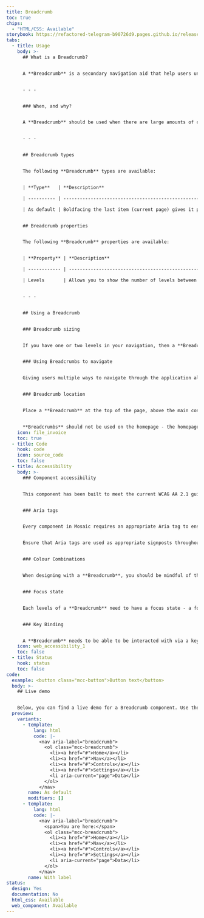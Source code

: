 ```yaml
---
title: Breadcrumb
toc: true
chips:
  - "HTML/CSS: Available"
storybook: https://refactored-telegram-b90726d9.pages.github.io/release/?path=/docs/components-breadcrumb-introduction
tabs:
  - title: Usage
    body: >-
      ## What is a Breadcrumb?


      A **Breadcrumb** is a secondary navigation aid that help users understand the relationship between their location and higher level pages. If the user is on a subpage, they can sometimes get confused as to what the 'parent' page is - a **Breadcrumb** helps solve that issue by showing them the path they took to get there!


      - - -


      ### When, and why?


      A **Breadcrumb** should be used when there are large amounts of content organised in a hierarchical manner. Use a **Breadcrumb** to indicate the current page's location within the navigational hierarchy.


      - - -


      ## Breadcrumb types


      The following **Breadcrumb** types are available:


      | **Type**   | **Description**                                                                                                                                   |

      | ---------- | ------------------------------------------------------------------------------------------------------------------------------------------------- |

      | As default | Boldfacing the last item (current page) gives it prominence and tells the user ‘this is where you are currently’. All other items are hyperlinks. |


      ## Breadcrumb properties


      The following **Breadcrumb** properties are available:


      | **Property** | **Description**                                        |

      | ------------ | ------------------------------------------------------ |

      | Levels       | Allows you to show the number of levels between 1 to 8 |


      - - -


      ## Using a Breadcrumb


      ### Breadcrumb sizing


      If you have one or two levels in your navigation, then a **Breadcrumb** will not be necessary. If you have three or more levels, then a **Breadcrumb** is useful. 


      ### Using Breadcrumbs to navigate


      Giving users multiple ways to navigate through the application allows them to easily jump back to a specific page in their current workflow without having to use large or complex menus. A **Breadcrumb** provides hyperlinks to allow users to quickly jump back to another page.


      ### Breadcrumb location


      Place a **Breadcrumb** at the top of the page, above the main content. Use forward slashes (/) to separate the links, and use shorter heading for each individual page in the **Breadcrumb** instead of the long original link name. 


      **Breadcrumbs** should not be used on the homepage - the homepage is where the user journey starts, it doesn’t make sense to show them how they got here - hopefully that should be obvious!
    icon: file_invoice
    toc: true
  - title: Code
    hook: code
    icon: source_code
    toc: false
  - title: Accessibility
    body: >-
      ### Component accessibility


      This component has been built to meet the current WCAG AA 2.1 guidelines. We also test these components against the guidelines before release.


      ### Aria tags


      Every component in Mosaic requires an appropriate Aria tag to ensure that screen readers can effectively parse the page. Aria tags are provided as part of Mosaic. Please do not override these without good reason.


      Ensure that Aria tags are used as appropriate signposts throughout the product.


      ### Colour Combinations


      When designing with a **Breadcrumb**, you should be mindful of the colour combinations you are using. The components have been designed with this in mind, but if you are using colours that are not part of the default component, please ensure that there is a clear colour contrast within the parts of the component and between the **Breadcrumb** and the background it is on. To check the contrast, please use [WebAIM's contrast checker](https://webaim.org/resources/contrastchecker/).


      ### Focus state


      Each levels of a **Breadcrumb** need to have a focus state - a focus state is when you tab into an element to interact with it. Ensure that users can use their keyboard to focus on each specific level of the **Breadcrumb**.


      ### Key Binding


      A **Breadcrumb** needs to be able to be interacted with via a keyboard. Where possible we will provide key-binds within our Mosaic component or there will be default HTML ones. If this isn't the case then please implement logical key-binds for all intractable components.
    icon: web_accessibility_1
    toc: false
  - title: Status
    hook: status
    toc: false
code:
  example: <button class="mcc-button">Button text</button>
  body: >-
    ## Live demo


    Below, you can find a live demo for a Breadcrumb component. Use the drop-down menus and radio buttons to view the different Breadcrumb Types and Variants.
  preview:
    variants:
      - template:
          lang: html
          code: |-
            <nav aria-label="breadcrumb">
              <ol class="mcc-breadcrumb">
                <li><a href="#">Home</a></li>
                <li><a href="#">Nav</a></li>
                <li><a href="#">Controls</a></li>
                <li><a href="#">Settings</a></li>
                <li aria-current="page">Data</li>
              </ol>
            </nav>
        name: As default
        modifiers: []
      - template:
          lang: html
          code: |-
            <nav aria-label="breadcrumb">
              <span>You are here:</span>
              <ol class="mcc-breadcrumb">
                <li><a href="#">Home</a></li>
                <li><a href="#">Nav</a></li>
                <li><a href="#">Controls</a></li>
                <li><a href="#">Settings</a></li>
                <li aria-current="page">Data</li>
              </ol>
            </nav>
        name: With label
status:
  design: Yes
  documentation: No
  html_css: Available
  web_component: Available
---
```

